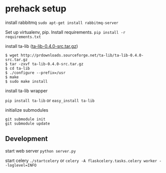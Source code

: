 # prehack setup

install rabbitmq
```sudo apt-get install rabbitmq-server```

Set up virtualenv, pip. Install requirements.
```pip install -r requirements.txt```

install ta-lib ([ta-lib-0.4.0-src.tar.gz](http://prdownloads.sourceforge.net/ta-lib/ta-lib-0.4.0-src.tar.gz))
```
$ wget http://prdownloads.sourceforge.net/ta-lib/ta-lib-0.4.0-src.tar.gz
$ tar -zxvf ta-lib-0.4.0-src.tar.gz
$ cd ta-lib
$ ./configure --prefix=/usr
$ make
$ sudo make install
```

install ta-lib wrapper

```pip install ta-lib```
or
```easy_install ta-lib```

initialize submodules
```
git submodule init
git submodule update
```

## Development

start web server
```python server.py```

start celery
```./startcelery``` or ```celery -A flaskcelery.tasks.celery worker --loglevel=INFO```
